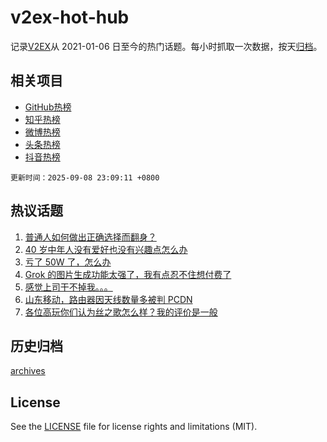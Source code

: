 # v2ex-hot-hub

 记录[V2EX](https://www.v2ex.com/)从 2021-01-06 日至今的热门话题。每小时抓取一次数据，按天[归档](archives)。
 
 ## 相关项目

- [GitHub热榜](https://github.com/lonnyzhang423/github-hot-hub)
- [知乎热榜](https://github.com/lonnyzhang423/zhihu-hot-hub)
- [微博热榜](https://github.com/lonnyzhang423/weibo-hot-hub)
- [头条热榜](https://github.com/lonnyzhang423/toutiao-hot-hub)
- [抖音热榜](https://github.com/lonnyzhang423/douyin-hot-hub)


 `更新时间：2025-09-08 23:09:11 +0800`

## 热议话题

1. [普通人如何做出正确选择而翻身？](https://www.v2ex.com/t/1157703)
1. [40 岁中年人没有爱好也没有兴趣点怎么办](https://www.v2ex.com/t/1157679)
1. [亏了 50W 了，怎么办](https://www.v2ex.com/t/1157737)
1. [Grok 的图片生成功能太强了，我有点忍不住想付费了](https://www.v2ex.com/t/1157694)
1. [感觉上司干不掉我。。。](https://www.v2ex.com/t/1157697)
1. [山东移动，路由器因天线数量多被判 PCDN](https://www.v2ex.com/t/1157739)
1. [各位高玩你们认为丝之歌怎么样？我的评价是一般](https://www.v2ex.com/t/1157698)

## 历史归档

[archives](archives)

## License

See the [LICENSE](LICENSE) file for license rights and limitations (MIT).
